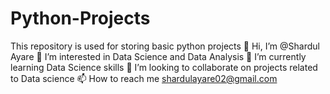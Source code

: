 # Python-Projects
This repository is used for storing basic python projects
👋 Hi, I’m @Shardul Ayare 
👀 I’m interested in Data Science and Data Analysis 
🌱 I’m currently learning Data Science skills 
💞️ I’m looking to collaborate on projects related to Data science 
📫 How to reach me shardulayare02@gmail.com 
